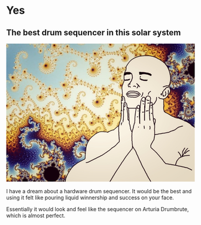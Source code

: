 # Yes
## The best drum sequencer in this solar system

![Yes](https://github.com/MURTOMAASORTAJA/Yes/blob/main/readme.jpg?raw=true)

I have a dream about a hardware drum sequencer. It would be the best and using it felt like pouring liquid winnership and success on your face.

Essentially it would look and feel like the sequencer on Arturia Drumbrute, which is almost perfect.
